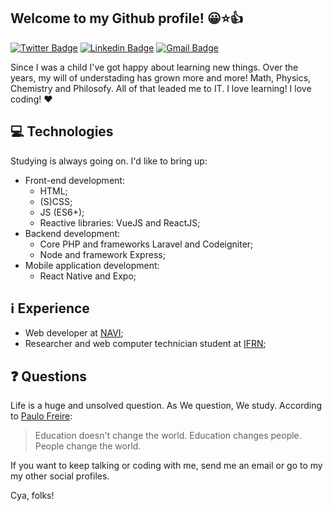 
<h2 vertical-align="middle"> Welcome to my Github profile!
😀⭐👍
</h2>


[![Twitter Badge](https://img.shields.io/badge/-@jp15_thinker-1ca0f1?style=flat-square&labelColor=1ca0f1&logo=twitter&logoColor=white&link=https://twitter.com/jp15_thinker)](https://twitter.com/jp15_thinker) [![Linkedin Badge](https://img.shields.io/badge/-joaopaulopmedeiros-blue?style=flat-square&logo=Linkedin&logoColor=white&link=https://www.linkedin.com/in/joaopaulopmedeiros/)](https://www.linkedin.com/in/joaopaulopmedeiros/)
[![Gmail Badge](https://img.shields.io/badge/-joaopaulopmedeiros@gmail.com-c14438?style=flat-square&logo=Gmail&logoColor=white&link=mailto:joaopaulopmedeiros@gmail.com)](mailto:joaopaulopmedeiros@gmail.com)

Since I was a child I've got happy about learning new things. Over the years, my will of understading has grown more and more! Math, Physics, Chemistry and Philosofy. All of that leaded me to IT. I love learning! I love coding! ❤️ 

## 💻 Technologies
Studying is always going on. I'd like to bring up:
- Front-end development:
  - HTML;
  - (S)CSS;
  - JS (ES6+);
  - Reactive libraries: VueJS and ReactJS;
- Backend development:
  - Core PHP and frameworks Laravel and Codeigniter;
  - Node and framework Express;
- Mobile application development:
  - React Native and Expo; 

## ℹ Experience
- Web developer at [NAVI](https://navi.ifrn.edu.br);
- Researcher and web computer technician student at [IFRN](https://portal.ifrn.edu.br/);


## ❓ Questions
Life is a huge and unsolved question. As We question, We study. According to [Paulo Freire](https://www.google.com/search?q=paulo+freire&oq=paulo+freire&aqs=chrome..69i57j46j35i39j0l4j69i61.2249j0j7&sourceid=chrome&ie=UTF-8):
> Education doesn't change the world.
> Education changes people.
> People change the world.

If you want to keep talking or coding with me, send me an email or go to my my other social profiles.

Cya, folks! 
